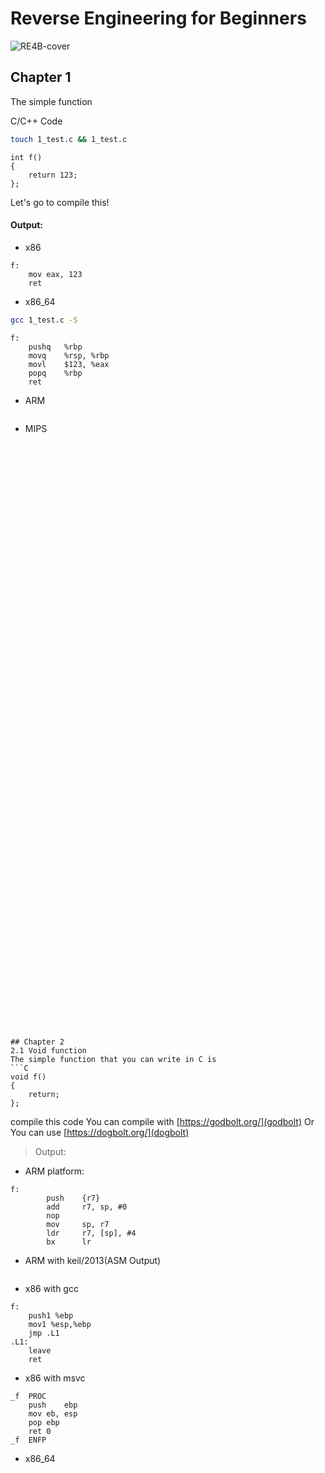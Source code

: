 # Reverse Engineering for Beginners
![RE4B-cover](RE4B-cover.png)
## Chapter 1

The simple function
>
C/C++ Code

```bash
touch 1_test.c && 1_test.c
```

```C/C++
int f()
{
	return 123;	
};
```
Let's go to compile this!

#### Output:

- x86 
```assembly
f:
	mov	eax, 123
	ret
```
- x86_64
``` bash
gcc 1_test.c -S
```

```assembly
f:
	pushq	%rbp
	movq	%rsp, %rbp
	movl	$123, %eax
	popq	%rbp
	ret
```


- ARM
```assembly

```
- MIPS
```assembly




































































## Chapter 2
2.1 Void function
The simple function that you can write in C is  
```C
void f()
{
	return;
};
```
>

compile this code
You can compile with [https://godbolt.org/](godbolt)
	Or 
You can use [https://dogbolt.org/](dogbolt)

> Output:
- ARM platform:

``` assembly
f:
        push    {r7}
        add     r7, sp, #0
        nop
        mov     sp, r7
        ldr     r7, [sp], #4
        bx      lr
```
- ARM with keil/2013(ASM Output)
```assembly

```
- x86 with gcc 
```assembly
f:
	push1 %ebp
	mov1 %esp,%ebp
	jmp .L1
.L1:
	leave
	ret
```
- x86 with msvc 
```assembly
_f	PROC
	push	ebp
	mov	eb, esp
	pop	ebp
	ret	0
_f	ENFP

```
- x86_64
